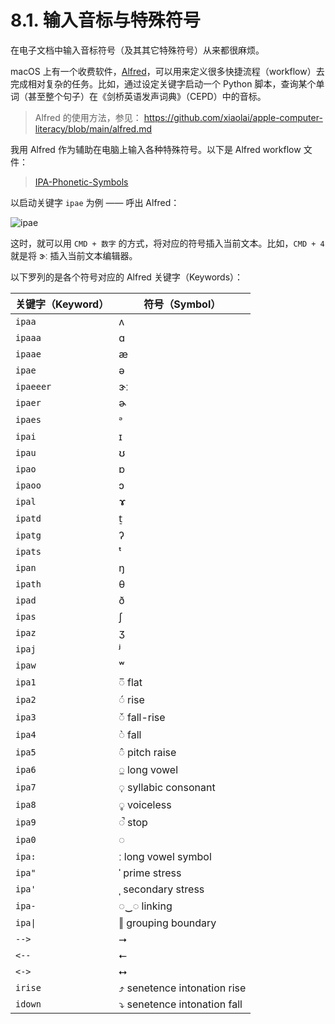 # 8.1. 输入音标与特殊符号

在电子文档中输入音标符号（及其其它特殊符号）从来都很麻烦。

macOS 上有一个收费软件，[Alfred](https://www.alfredapp.com/)，可以用来定义很多快捷流程（workflow）去完成相对复杂的任务。比如，通过设定关键字启动一个 Python 脚本，查询某个单词（甚至整个句子）在《剑桥英语发声词典》（CEPD）中的音标。

> Alfred 的使用方法，参见：
> https://github.com/xiaolai/apple-computer-literacy/blob/main/alfred.md

我用 Alfred 作为辅助在电脑上输入各种特殊符号。以下是 Alfred workflow 文件：

> [IPA-Phonetic-Symbols](https:///1000h.org/public/alfred-workflows/IPA-Phonetic-Symbols.alfredworkflow)

以启动关键字 `ipae` 为例 —— 呼出 Alfred：

![ipae](/images/ipae.png)

这时，就可以用 `CMD + 数字` 的方式，将对应的符号插入当前文本。比如，`CMD + 4` 就是将 <span class="pho">ɝː</span> 插入当前文本编辑器。

以下罗列的是各个符号对应的 Alfred 关键字（Keywords）：

| 关键字（Keyword） | 符号（Symbol） |
| ----- | ----- |
| `ipaa`  |  <span class="pho">ʌ</span>  |
| `ipaaa`  |  <span class="pho">ɑ</span>  |
| `ipaae`  |  <span class="pho">æ</span>  |
| `ipae`  |  <span class="pho">ə</span>  |
| `ipaeeer`  |  <span class="pho">ɝː</span>  |
| `ipaer`  |  <span class="pho">ɚ</span>  |
| `ipaes`  |  <span class="pho">ᵊ</span>  |
| `ipai`  |  <span class="pho">ɪ</span>  |
| `ipau`  |  <span class="pho">ʊ</span>  |
| `ipao`  |  <span class="pho">ɒ</span>  |
| `ipaoo`  |  <span class="pho">ɔ</span>  |
| `ipal`  |  <span class="pho">ɤ</span>  |
| `ipatd`  |  <span class="pho">t̠</span>  |
| `ipatg`  |  <span class="pho">ʔ</span>  |
| `ipats`  |  <span class="pho">ᵗ</span>  |
| `ipan`  |  <span class="pho">ŋ</span>  |
| `ipath`  |  <span class="pho">θ</span>  |
| `ipad`  |  <span class="pho">ð</span>  |
| `ipas`  |  <span class="pho">ʃ</span>  |
| `ipaz`  |  <span class="pho">ʒ</span>  |
| `ipaj`  |  <span class="pho">ʲ</span>  |
| `ipaw`  |  <span class="pho">ʷ</span>  |
| `ipa1`  |  <span class="pho">◌̅</span> flat  |
| `ipa2`  |  <span class="pho">◌́</span> rise  |
| `ipa3`  |  <span class="pho">◌̌</span> fall-rise  |
| `ipa4`  |  <span class="pho">◌̀</span> fall  |
| `ipa5`  |  <span class="pho">◌̂</span> pitch raise  |
| `ipa6`  |  <span class="pho">◌̲</span> long vowel  |
| `ipa7`  |  <span class="pho">◌̩</span> syllabic consonant  |
| `ipa8`  |  <span class="pho">◌̥</span> voiceless  |
| `ipa9`  |  <span class="pho">◌̚</span> stop  |
| `ipa0`  |  <span class="pho">◌</span>  |
| `ipa:`  |  <span class="pho">ː</span> long vowel symbol  |
| `ipa"`  |  <span class="pho">ˈ</span> prime stress  |
| `ipa'`  |  <span class="pho">ˌ</span> secondary stress  |
| `ipa-`  |  <span class="pho">◌‿◌</span> linking  |
| `ipa\|` |  <span class="pho">‖</span> grouping boundary  |
| `-->`  |  <span class="pho">⭢</span>  |
| `<--`  |  <span class="pho">⭠</span>  |
| `<->`  |  <span class="pho">⭤</span>  |
| `irise`  |  <span class="pho">⤴</span> senetence intonation rise  |
| `idown`  |  <span class="pho">⤵</span> senetence intonation fall  |
